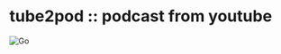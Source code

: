 # tube2pod :: podcast from youtube

![Go](https://github.com/plotnikau/tube2pod/workflows/Go/badge.svg?branch=master)
